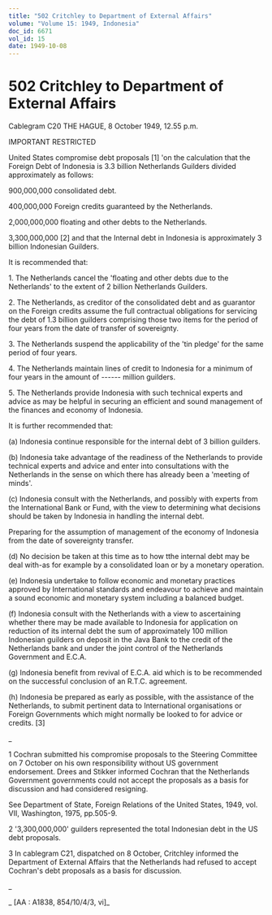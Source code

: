 ```yaml
---
title: "502 Critchley to Department of External Affairs"
volume: "Volume 15: 1949, Indonesia"
doc_id: 6671
vol_id: 15
date: 1949-10-08
---
```


# 502 Critchley to Department of External Affairs

Cablegram C20 THE HAGUE, 8 October 1949, 12.55 p.m.

IMPORTANT RESTRICTED

United States compromise debt proposals [1] 'on the calculation that the Foreign Debt of Indonesia is 3.3 billion Netherlands Guilders divided approximately as follows:

900,000,000 consolidated debt.

400,000,000 Foreign credits guaranteed by the Netherlands.

2,000,000,000 floating and other debts to the Netherlands.

3,300,000,000 [2] and that the Internal debt in Indonesia is approximately 3 billion Indonesian Guilders.

It is recommended that:

1\. The Netherlands cancel the 'floating and other debts due to the Netherlands' to the extent of 2 billion Netherlands Guilders.

2\. The Netherlands, as creditor of the consolidated debt and as guarantor on the Foreign credits assume the full contractual obligations for servicing the debt of 1.3 billion guilders comprising those two items for the period of four years from the date of transfer of sovereignty.

3\. The Netherlands suspend the applicability of the 'tin pledge' for the same period of four years.

4\. The Netherlands maintain lines of credit to Indonesia for a minimum of four years in the amount of ------ million guilders.

5\. The Netherlands provide Indonesia with such technical experts and advice as may be helpful in securing an efficient and sound management of the finances and economy of Indonesia.

It is further recommended that:

(a) Indonesia continue responsible for the internal debt of 3 billion guilders.

(b) Indonesia take advantage of the readiness of the Netherlands to provide technical experts and advice and enter into consultations with the Netherlands in the sense on which there has already been a 'meeting of minds'.

(c) Indonesia consult with the Netherlands, and possibly with experts from the International Bank or Fund, with the view to determining what decisions should be taken by Indonesia in handling the internal debt.

Preparing for the assumption of management of the economy of Indonesia from the date of sovereignty transfer.

(d) No decision be taken at this time as to how tthe internal debt may be deal with-as for example by a consolidated loan or by a monetary operation.

(e) Indonesia undertake to follow economic and monetary practices approved by International standards and endeavour to achieve and maintain a sound economic and monetary system including a balanced budget.

(f) Indonesia consult with the Netherlands with a view to ascertaining whether there may be made available to Indonesia for application on reduction of its internal debt the sum of approximately 100 million Indonesian guilders on deposit in the Java Bank to the credit of the Netherlands bank and under the joint control of the Netherlands Government and E.C.A.

(g) Indonesia benefit from revival of E.C.A. aid which is to be recommended on the successful conclusion of an R.T.C. agreement.

(h) Indonesia be prepared as early as possible, with the assistance of the Netherlands, to submit pertinent data to International organisations or Foreign Governments which might normally be looked to for advice or credits. [3]

_

1 Cochran submitted his compromise proposals to the Steering Committee on 7 October on his own responsibility without US government endorsement. Drees and Stikker informed Cochran that the Netherlands Government governments could not accept the proposals as a basis for discussion and had considered resigning.

See Department of State, Foreign Relations of the United States, 1949, vol. VII, Washington, 1975, pp.505-9.

2 '3,300,000,000' guilders represented the total Indonesian debt in the US debt proposals.

3 In cablegram C21, dispatched on 8 October, Critchley informed the Department of External Affairs that the Netherlands had refused to accept Cochran's debt proposals as a basis for discussion.

_

_ [AA : A1838, 854/10/4/3, vi]_
